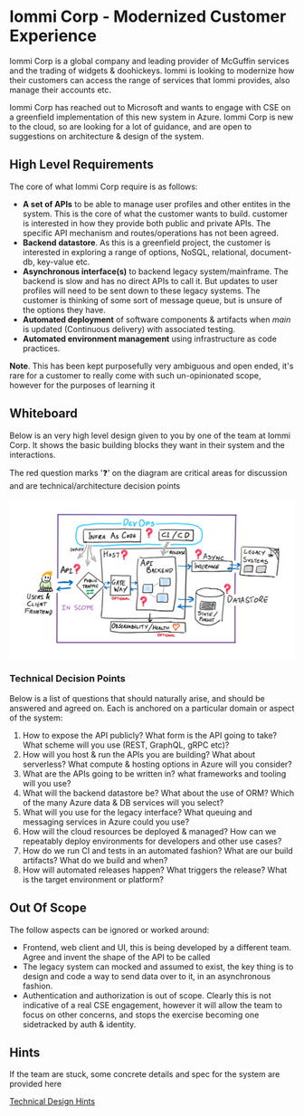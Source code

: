 # Iommi Corp - Modernized Customer Experience

Iommi Corp is a global company and leading provider of McGuffin services and the trading of widgets & doohickeys. Iommi is looking to modernize how their customers can access the range of services that Iommi provides, also manage their accounts etc.

Iommi Corp has reached out to Microsoft and wants to engage with CSE on a greenfield implementation of this new system in Azure. Iommi Corp is new to the cloud, so are looking for a lot of guidance, and are open to suggestions on architecture & design of the system. 

## High Level Requirements

The core of what Iommi Corp require is as follows:

- **A set of APIs** to be able to manage user profiles and other entites in the system. This is the core of what the customer wants to build. customer is interested in how they provide both public and private APIs. The specific API mechanism and routes/operations has not been agreed.
- **Backend datastore**. As this is a greenfield project, the customer is interested in exploring a range of options, NoSQL, relational, document-db, key-value etc.
- **Asynchronous interface(s)** to backend legacy system/mainframe. The backend is slow and has no direct APIs to call it. But updates to user profiles will need to be sent down to these legacy systems. The customer is thinking of some sort of message queue, but is unsure of the options they have.
- **Automated deployment** of software components & artifacts when *main* is updated (Continuous delivery) with associated testing.
- **Automated environment management** using infrastructure as code practices.

**Note**. This has been kept purposefully very ambiguous and open ended, it's rare for a customer to really come with such un-opinionated scope, however for the purposes of learning it

## Whiteboard

Below is an very high level design given to you by one of the team at Iommi Corp. It shows the basic building blocks they want in their system and the interactions. 

The red question marks '❓' on the diagram are critical areas for discussion and are technical/architecture decision points

![](whiteboard.png)

### Technical Decision Points

Below is a list of questions that should naturally arise, and should be answered and agreed on. Each is anchored on a particular domain or aspect of the system:

1. How to expose the API publicly? What form is the API going to take? What scheme will you use (REST, GraphQL, gRPC etc)? 
2. How will you host & run the APIs you are building? What about serverless? What compute & hosting options in Azure will you consider?
3. What are the APIs going to be written in? what frameworks and tooling will you use? 
4. What will the backend datastore be? What about the use of ORM? Which of the many Azure data & DB services will you select?
5. What will you use for the legacy interface? What queuing and messaging services in Azure could you use?
6. How will the cloud resources be deployed & managed? How can we repeatably deploy environments for developers and other use cases?
7. How do we run CI and tests in an automated fashion? What are our build artifacts? What do we build and when?
8.  How will automated releases happen? What triggers the release? What is the target environment or platform?

## Out Of Scope

The follow aspects can be ignored or worked around:

- Frontend, web client and UI, this is being developed by a different team. Agree and invent the shape of the API to be called
- The legacy system can mocked and assumed to exist, the key thing is to design and code a way to send data over to it, in an asynchronous fashion.
- Authentication and authorization is out of scope. Clearly this is not indicative of a real CSE engagement, however it will allow the team to focus on other concerns, and stops the exercise becoming one sidetracked by auth & identity.

## Hints

If the team are stuck, some concrete details and spec for the system are provided here

[Technical Design Hints](hints.md)
